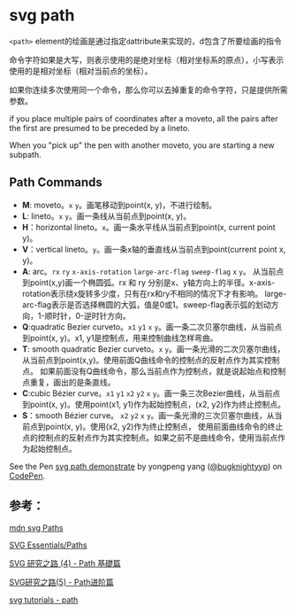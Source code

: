 # svg path

`<path>` element的绘画是通过指定`d`attribute来实现的，d包含了所要绘画的指令

命令字符如果是大写，则表示使用的是绝对坐标（相对坐标系的原点），小写表示使用的是相对坐标（相对当前点的坐标）。

如果你连续多次使用同一个命令，那么你可以去掉重复的命令字符，只是提供所需参数。

if you place multiple pairs of coordinates after a moveto, all the pairs after the first are presumed to be preceded by a lineto.

When you "pick up" the pen with another moveto, you are starting a new subpath.

## Path Commands

- **M**: moveto。`x` `y`。画笔移动到point(x, y)，不进行绘制。
- **L**: lineto。`x` `y`。画一条线从当前点到point(x, y)。
- **H**：horizontal lineto。`x`。画一条水平线从当前点到point(x, current point y)。
- **V**：vertical lineto。`y`。画一条x轴的垂直线从当前点到point(current point x,  y)。
- **A**: arc。`rx` `ry` `x-axis-rotation` `large-arc-flag` `sweep-flag` `x` `y`。
从当前点到point(x,y)画一个椭圆弧。rx 和 ry 分别是x、y轴方向上的半径。x-axis-rotation表示绕x旋转多少度，只有在rx和ry不相同的情况下才有影响。
large-arc-flag表示是否选择椭圆的大弧，值是0或1。sweep-flag表示弧的划动方向，1-顺时针，0-逆时针方向。
- **Q**:quadratic Bezier curveto。`x1` `y1` `x` `y`。画一条二次贝塞尔曲线，从当前点到point(x, y)。x1, y1是控制点，用来控制曲线怎样弯曲。
- **T**: smooth quadratic Bezier curveto。`x` `y`。画一条光滑的二次贝塞尔曲线，从当前点到point(x,y)。使用前面Q曲线命令的控制点的反射点作为其实控制点。
如果前面没有Q曲线命令，那么当前点作为控制点，就是说起始点和控制点重复，画出的是条直线。
- **C**:cubic Bézier curve。`x1` `y1` `x2` `y2` `x` `y`。画一条三次Bezier曲线，从当前点到point(x, y)。使用point(x1, y1)作为起始控制点，(x2, y2)作为终止控制点。
- **S**：smooth Bézier curve。 `x2` `y2` `x` `y`。画一条光滑的三次贝塞尔曲线，从当前点到point(x, y)。使用(x2, y2)作为终止控制点，
使用前面曲线命令的终止点的控制点的反射点作为其实控制点。如果之前不是曲线命令，使用当前点作为起始控制点。

<p data-height="268" data-theme-id="0" data-slug-hash="jbmbwa" data-default-tab="result" data-user="bugknightyyp" class='codepen'>See the Pen <a href='http://codepen.io/bugknightyyp/pen/jbmbwa/'>svg path demonstrate</a> by yongpeng yang (<a href='http://codepen.io/bugknightyyp'>@bugknightyyp</a>) on <a href='http://codepen.io'>CodePen</a>.</p>
<script async src="//assets.codepen.io/assets/embed/ei.js"></script>

## 参考：

[mdn svg Paths][1]

[SVG Essentials/Paths][4]

[SVG 研究之路 (4) - Path 基礎篇][2]

[SVG研究之路(5) - Path进阶篇][5]

[svg tutorials - path][3]

[1]:https://developer.mozilla.org/en-US/docs/Web/SVG/Tutorial/Paths
[2]:http://www.oxxostudio.tw/articles/201406/svg-04-path-1.html
[3]:http://tutorials.jenkov.com/svg/path-element.html
[4]:http://commons.oreilly.com/wiki/index.php/SVG_Essentials/Paths
[5]:http://www.oxxostudio.tw/articles/201406/svg-05-path-2.html
